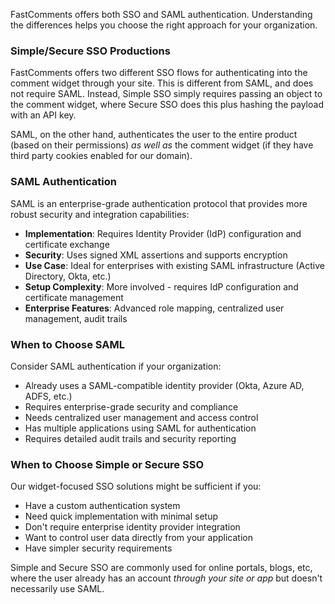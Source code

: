 FastComments offers both SSO and SAML authentication. Understanding the differences helps you choose the right approach for your organization.

### Simple/Secure SSO Productions

FastComments offers two different SSO flows for authenticating into the comment widget through your site.
This is different from SAML, and does not require SAML. Instead, Simple SSO simply requires passing an object to
the comment widget, where Secure SSO does this plus hashing the payload with an API key.

SAML, on the other hand, authenticates the user to the entire product (based on their permissions) *as well as* the comment widget
(if they have third party cookies enabled for our domain).

### SAML Authentication

SAML is an enterprise-grade authentication protocol that provides more robust security and integration capabilities:

- **Implementation**: Requires Identity Provider (IdP) configuration and certificate exchange
- **Security**: Uses signed XML assertions and supports encryption
- **Use Case**: Ideal for enterprises with existing SAML infrastructure (Active Directory, Okta, etc.)
- **Setup Complexity**: More involved - requires IdP configuration and certificate management
- **Enterprise Features**: Advanced role mapping, centralized user management, audit trails

### When to Choose SAML

Consider SAML authentication if your organization:

- Already uses a SAML-compatible identity provider (Okta, Azure AD, ADFS, etc.)
- Requires enterprise-grade security and compliance
- Needs centralized user management and access control
- Has multiple applications using SAML for authentication
- Requires detailed audit trails and security reporting

### When to Choose Simple or Secure SSO

Our widget-focused SSO solutions might be sufficient if you:

- Have a custom authentication system
- Need quick implementation with minimal setup
- Don't require enterprise identity provider integration
- Want to control user data directly from your application
- Have simpler security requirements

Simple and Secure SSO are commonly used for online portals, blogs, etc, where the user already has an account *through your site or app*
but doesn't necessarily use SAML.
